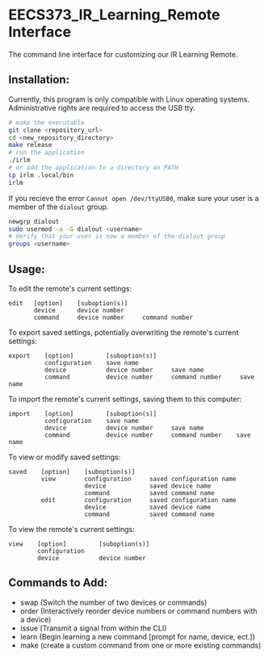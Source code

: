 # EECS373_IR_Learning_Remote Interface
The command line interface for customizing our IR Learning Remote.

## Installation:
Currently, this program is only compatible with Linux operating systems.  Administrative rights are required to access the USB tty.
```bash
# make the executable
git clone <repository_url>
cd <new_repository_directory>
make release
# run the application
./irlm
# or add the application to a directory on PATH
cp irlm .local/bin
irlm
```
If you recieve the error `Cannot open /dev/ttyUSB0`, make sure your user is a member of the `dialout` group.
```bash
newgrp dialout
sudo usermod -a -G dialout <username>
# Verify that your user is now a member of the dialout group
groups <username>
```

## Usage:
To edit the remote's current settings:
```
edit   [option]    [suboption(s)]
       device      device number
       command     device number     command number
```
To export saved settings, potentially overwriting the remote's current settings:
```
export    [option]         [suboption(s)]
          configuration    save name
          device           device number     save name
          command          device number     command number     save name
```
To import the remote's current settings, saving them to this computer:
```
import    [option]         [suboption(s)]
          configuration    save name
          device           device number     save name
          command          device number     command number    save name

```
To view or modify saved settings:
```
saved    [option]    [suboption(s)]
         view        configuration     saved configuration name
                     device            saved device name
                     command           saved command name
         edit        configuration     saved configuration name
                     device            saved device name
                     command           saved command name
```
To view the remote's current settings:
```
view    [option]         [suboption(s)]
        configuration
        device           device number
```
## Commands to Add:
- swap (Switch the number of two devices or commands)
- order (Interactively reorder device numbers or command numbers with a device)
- issue (Transmit a signal from within the CLI)
- learn (Begin learning a new command [prompt for name, device, ect.])
- make (create a custom command from one or more existing commands)

